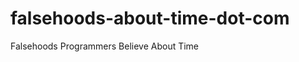 falsehoods-about-time-dot-com
=============================

Falsehoods Programmers Believe About Time